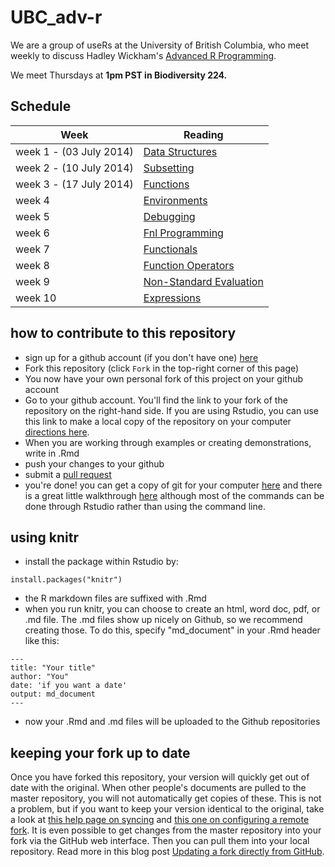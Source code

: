UBC_adv-r
=========

We are a group of useRs at the University of British Columbia, who meet weekly to discuss Hadley Wickham's [Advanced R Programming](http://adv-r.had.co.nz/).  


We meet Thursdays at **1pm PST in Biodiversity 224.**

## Schedule

| Week    |  Reading                                                                         |
| ------- | -----------------------                                                          |
| week 1  - (03 July 2014)  | [Data Structures](http://adv-r.had.co.nz/Data-structures.html)                   |
| week 2  - (10 July 2014)  | [Subsetting](http://adv-r.had.co.nz/Subsetting.html)                             |
| week 3  - (17 July 2014)  | [Functions](http://adv-r.had.co.nz/Functions.html)                               |
| week 4  | [Environments](http://adv-r.had.co.nz/Environments.html)                         |
| week 5  | [Debugging](http://adv-r.had.co.nz/Exceptions-Debugging.html)                    |
| week 6  | [Fnl Programming](http://adv-r.had.co.nz/Functional-programming.html)            |
| week 7  | [Functionals](http://adv-r.had.co.nz/Functionals.html)                           |
| week 8  | [Function Operators](http://adv-r.had.co.nz/Function-operators.html)             |
| week 9  | [Non-Standard Evaluation](http://adv-r.had.co.nz/Computing-on-the-language.html) |
| week 10 | [Expressions](http://adv-r.had.co.nz/Expressions.html)                           |

## how to contribute to this repository

* sign up for a github account (if you don't have one) [here](https://github.com/join)
* Fork this repository (click `Fork` in the top-right corner of this page)
* You now have your own personal fork of this project on your github account
* Go to your github account.  You'll find the link to your fork of the repository on the right-hand side. If you are using Rstudio, you can use this link to make a local copy of the repository on your computer [directions here](https://support.rstudio.com/hc/en-us/articles/200526207-Using-Projects).
* When you are working through examples or creating demonstrations, write in .Rmd
* push your changes to your github
* submit a [pull request](https://help.github.com/articles/using-pull-requests)
* you're done!  you can get a copy of git for your computer [here](http://www.git-scm.com/) and there is a great little walkthrough [here](https://try.github.io/levels/1/challenges/1) although most of the commands can be done through Rstudio rather than using the command line.

## using knitr

* install the package within Rstudio by:
```{r}
install.packages("knitr")
```
* the R markdown files are suffixed with .Rmd
* when you run knitr, you can choose to create an html, word doc, pdf, or .md file.  The .md files show up nicely on Github, so we recommend creating those.  To do this, specify "md_document" in your .Rmd header like this:
```{r}
---
title: "Your title"
author: "You"
date: 'if you want a date'
output: md_document
---
```
* now your .Rmd and .md files will be uploaded to the Github repositories

## keeping your fork up to date

Once you have forked this repository, your version will quickly get out of date with the original.  When other people's documents are pulled to the master repository, you will not automatically get copies of these.  This is not a problem, but if you want to keep your version identical to the original, take a look at [this help page on syncing](https://help.github.com/articles/syncing-a-fork) and [this one on configuring a remote fork](https://help.github.com/articles/configuring-a-remote-for-a-fork). It is even possible to get changes from the master repository into your fork via the GitHub web interface. Then you can pull them into your local repository. Read more in this blog post [Updating a fork directly from GitHub](http://www.hpique.com/2013/09/updating-a-fork-directly-from-github/).
